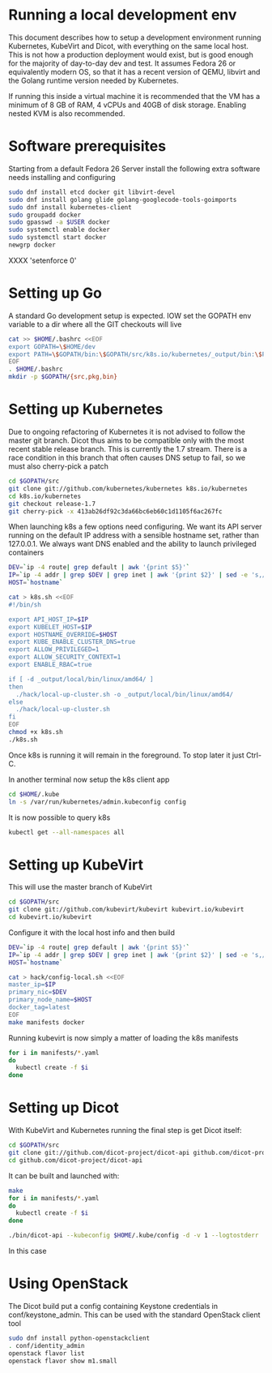  Running a local development env
 ===============================

This document describes how to setup a development environment
running Kubernetes, KubeVirt and Dicot, with everything on the
same local host. This is not how a production deployment would
exist, but is good enough for the majority of day-to-day dev
and test. It assumes Fedora 26 or equivalently modern OS, so
that it has a recent version of QEMU, libvirt and the Golang
runtime version needed by Kubernetes.

If running this inside a virtual machine it is recommended
that the VM has a minimum of 8 GB of RAM, 4 vCPUs and 40GB
of disk storage. Enabling nested KVM is also recommended.

Software prerequisites
======================

Starting from a default Fedora 26 Server install the following
extra software needs installing and configuring

```bash
sudo dnf install etcd docker git libvirt-devel
sudo dnf install golang glide golang-googlecode-tools-goimports
sudo dnf install kubernetes-client
sudo groupadd docker
sudo gpasswd -a $USER docker
sudo systemctl enable docker
sudo systemctl start docker
newgrp docker
```

XXXX 'setenforce 0'

Setting up Go
=============

A standard Go development setup is expected. IOW set the GOPATH
env variable to a dir where all the GIT checkouts will live

```bash
cat >> $HOME/.bashrc <<EOF
export GOPATH=\$HOME/dev
export PATH=\$GOPATH/bin:\$GOPATH/src/k8s.io/kubernetes/_output/bin:\$PATH
EOF
. $HOME/.bashrc
mkdir -p $GOPATH/{src,pkg,bin}
```

Setting up Kubernetes
=====================

Due to ongoing refactoring of Kubernetes it is not advised to
follow the master git branch. Dicot thus aims to be compatible
only with the most recent stable release branch. This is
currently the 1.7 stream. There is a race condition in this
branch that often causes DNS setup to fail, so we must also
cherry-pick a patch

```bash
cd $GOPATH/src
git clone git://github.com/kubernetes/kubernetes k8s.io/kubernetes
cd k8s.io/kubernetes
git checkout release-1.7
git cherry-pick -x 413ab26df92c3da66bc6eb60c1d1105f6ac267fc
```

When launching k8s a few options need configuring. We want its
API server running on the default IP address with a sensible
hostname set, rather than 127.0.0.1. We always want DNS enabled
and the ability to launch privileged containers

```bash
DEV=`ip -4 route| grep default | awk '{print $5}'`
IP=`ip -4 addr | grep $DEV | grep inet | awk '{print $2}' | sed -e 's,/.*,,'`
HOST=`hostname`

cat > k8s.sh <<EOF
#!/bin/sh

export API_HOST_IP=$IP
export KUBELET_HOST=$IP
export HOSTNAME_OVERRIDE=$HOST
export KUBE_ENABLE_CLUSTER_DNS=true
export ALLOW_PRIVILEGED=1
export ALLOW_SECURITY_CONTEXT=1
export ENABLE_RBAC=true

if [ -d _output/local/bin/linux/amd64/ ]
then
  ./hack/local-up-cluster.sh -o _output/local/bin/linux/amd64/
else
  ./hack/local-up-cluster.sh
fi
EOF
chmod +x k8s.sh
./k8s.sh
```

Once k8s is running it will remain in the foreground. To stop
later it just Ctrl-C.

In another terminal now setup the k8s client app

```bash
cd $HOME/.kube
ln -s /var/run/kubernetes/admin.kubeconfig config
```

It is now possible to query k8s

```bash
kubectl get --all-namespaces all
```


Setting up KubeVirt
===================

This will use the master branch of KubeVirt

```bash
cd $GOPATH/src
git clone git://github.com/kubevirt/kubevirt kubevirt.io/kubevirt
cd kubevirt.io/kubevirt
```

Configure it with the local host info and then build

```bash
DEV=`ip -4 route| grep default | awk '{print $5}'`
IP=`ip -4 addr | grep $DEV | grep inet | awk '{print $2}' | sed -e 's,/.*,,'`
HOST=`hostname`

cat > hack/config-local.sh <<EOF
master_ip=$IP
primary_nic=$DEV
primary_node_name=$HOST
docker_tag=latest
EOF
make manifests docker
```

Running kubevirt is now simply a matter of loading the k8s
manifests

```bash
for i in manifests/*.yaml
do
  kubectl create -f $i
done
```


Setting up Dicot
================

With KubeVirt and Kubernetes running the final step is get Dicot
itself:

```bash
cd $GOPATH/src
git clone git://github.com/dicot-project/dicot-api github.com/dicot-project/dicot-api
cd github.com/dicot-project/dicot-api
```

It can be built and launched with:

```bash
make
for i in manifests/*.yaml
do
  kubectl create -f $i
done

./bin/dicot-api --kubeconfig $HOME/.kube/config -d -v 1 --logtostderr
```

In this case

Using OpenStack
===============

The Dicot build put a config containing Keystone credentials
in conf/keystone_admin. This can be used with the standard
OpenStack client tool

```bash
sudo dnf install python-openstackclient
. conf/identity_admin
openstack flavor list
openstack flavor show m1.small
```
